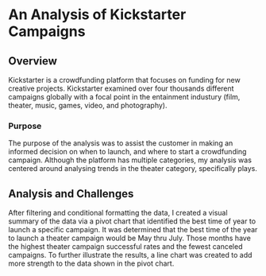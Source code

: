# An Analysis of Kickstarter Campaigns
## Overview ##
Kickstarter is a crowdfunding platform that focuses on funding for new creative projects. Kickstarter examined over four thousands different campaigns globally with a focal point in the entainment industury (film, theater, music, games, video, and photography).
### Purpose ###
The purpose of the analysis was to assist the customer in making an informed decision on when to launch, and where to start a crowdfunding campaign. Although the platform has multiple categories, my analysis was centered around analysing trends in the theater category, specifically plays. 
## Analysis and Challenges ##
After filtering and conditional formatting the data, I created a visual summary of the data via a pivot chart that identified the best time of year to launch a specific campaign. It was determined that the best time of the year to launch a theater campaign would be May thru July. Those months have the highest theater campaign successful rates and the fewest canceled campaigns. To further illustrate the results, a line chart was created to add more strength to the data shown in the pivot chart. 
